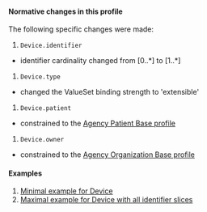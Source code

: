 #### Normative changes in this profile
The following specific changes were made:
1. `Device.identifier`
- identifier cardinality changed from [0..\*] to [1..\*]
1. `Device.type`
- changed the ValueSet binding strength to 'extensible'
1. `Device.patient`
- constrained to the [Agency Patient Base profile](StructureDefinition-patient-dh-base-1.html)
1. `Device.owner`
- constrained to the [Agency Organization Base profile](StructureDefinition-organization-dh-base-1.html)

#### Examples
1. [Minimal example for Device](Device-device-min-example.html)
1. [Maximal example for Device with all identifier slices](Device-device-max-example.html)
